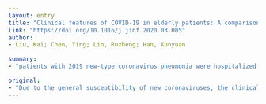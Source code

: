 ```yaml
---
layout: entry
title: "Clinical features of COVID-19 in elderly patients: A comparison with young and middle-aged patients"
link: "https://doi.org/10.1016/j.jinf.2020.03.005"
author:
- Liu, Kai; Chen, Ying; Lin, Ruzheng; Han, Kunyuan

summary:
- "patients with 2019 new-type coronavirus pneumonia were hospitalized in Hainan Provincial People's Hospital from January 15, 2020 to February 18, 2020. Results A total of 56 patients were enrolled 18 elderly patients (32.14%), 38 young and middle-aged patients (67.86%) The most common symptoms were fever, followed by cough and sputum. Four patients in the elderly group received negative pressure ICU for mechanical ventilation. The PSI score of the older group was higher than that of the young."

original:
- "Due to the general susceptibility of new coronaviruses, the clinical characteristics and outcomes of elderly and young patients may be different. Objective To analyze the clinical characteristics of elderly patients with 2019 new-type coronavirus pneumonia (COVID-19). Methods This is a retrospective study of patients with new coronavirus pneumonia (COVID-19) who were hospitalized in Hainan Provincial People's Hospital from January 15, 2020 to February 18, 2020. Compare the clinical characteristics of elderly with Young and Middle-aged patients. Results A total of 56 patients were enrolled 18 elderly patients (32.14%), and 38 young and middle-aged patients (67.86%). The most common symptoms in both groups were fever, followed by cough and sputum. Four patients in the elderly group received negative pressure ICU for mechanical ventilation, and five patients in the young and middle-aged group. One patient died in the elderly group (5.56%), and two patients died in the young and middle-aged group (5.26%). The PSI score of the elderly group was higher than that of the young and middle-aged group (P??<??0.001). The proportion of patients with PSI grades IV and V was significantly higher in the elderly group than in the young and middle-aged group (P??<??0.05). The proportion of multiple lobe involvement in the elderly group was higher than that in the young and middle-aged group (P??<??0.001), and there was no difference in single lobe lesions between the two groups. The proportion of lymphocytes in the elderly group was significantly lower than that in the young and middle-aged group (P??<??0.001), and the C-reactive protein was significantly higher in the young group (P??<??0.001). The Lopinavir and Ritonavir Tablets, Chinese medicine, oxygen therapy, and mechanical ventilation were statistically different in the elderly group and the young and middle-aged group, and the P values were all <0.05. Interpretation The mortality of elderly patients with COVID-19 is higher than that of young and middle-aged patients, and the proportion of patients with PSI grade IV and V is significantly higher than that of young and middle-aged patients. Elderly patients with COVID-19 are more likely to progress to severe disease."
---
```


